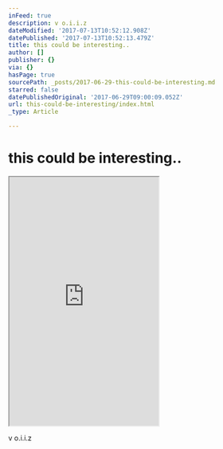 ```yaml
---
inFeed: true
description: v o.i.i.z
dateModified: '2017-07-13T10:52:12.908Z'
datePublished: '2017-07-13T10:52:13.479Z'
title: this could be interesting..
author: []
publisher: {}
via: {}
hasPage: true
sourcePath: _posts/2017-06-29-this-could-be-interesting.md
starred: false
datePublishedOriginal: '2017-06-29T09:00:09.052Z'
url: this-could-be-interesting/index.html
_type: Article

---
```

# this could be interesting..

<iframe src="https://the-grid.github.io/ed-userhtml/?g=eJydVNtu2zAMfa6_gvOwNQEax12btnMu2AXDMGDYLxSyRdtaHMmQ5Czp0H8f5VucZi2G2Q-WKeqQPDzUwth9gSsvVnwPvz2gZ8N0JmQE4bz-TZW0k5RtRLGP4Pw7s-r8AgyTZmJQi3TuPXpeoLaoC9Yh5Ciy3BLCmwbil-A2j-Ay7AylMsIKRUFSsUPeGB8mQnLckV_zb1XZJ1FgavufmCXrTKtK8kmiCqUj0Fk8Ci_oHb_gwRqXCwiD962fSzst1K8JlZYLzlG2oTXV12YYBjNzVCRBSovStsUeatFYMCu2OEj_3ew5Cizu7IQVIqODCaGhng_Yn9Snr8Jyd8wv64IyzoXMIrhzHj0ex0Rp1mQjlcRBB414QEK86fxbXl7fXbq3sXFhSooSQVyoZP03Kq7Mk3yi3C0vYGBJVVKZNs8uSnrp3uOzQVIog7GVJ0Sy2KiiskdEhl3iutHW9awzDMq76Qj7sEEuGJhEI0pgksNow3aTTpjXM3Ic13EP0h2KgVVWzR-H28T8IJBL52j7aTED3-s-9bqSy9mTSq5awyMlvpi28-gt3ESuvAWVIEoLdl_i0ndNnv5kW9ZY_ZV3JlIYlUyTgoJUsw2aoECZ2RxWELoKz84oakD9rGURaKQOJzji1KSNO9Tt0ESc1fFrZJcAF1sQfOlv9j_Y1oekYMYs_bZgCg2wYJBrTJf-IaVoqwQfhePev-PFByWTQiTr1kSYo7G_emsF5TxfTFkN6GIeB-qmrQ44CJlbW5poOrU5ZlrwgIkpf6Bp8sHSBKFd-vdxweTaX9XmNsDLAMYqjacA5AH11j-BuO8pBg0Ci4EE_gwIYWSKGhEImarT41_VRys6kqbEEimj-VCjytVnRywRDC7VuLKWljGSlklyYHL3pQ3qdxUEi2npZFUyCbXWlv5Bq_WUJZU2NLSlEu5WGvRNlSi7tr1-f3t7MwdnIs0QmFNMr520kokTFcQa2VpV9l6l97U8R2PPDYhT7VCX8GoJvRLbETrSrWMKlnAi22ajG59B5D7ZFq0_Sbx-KdAtP-2_8VEr73FQkxE0NwRF8t1V7deXSY95EO7_graQ_Zj9AQdpWdA" height="500" style=""></iframe>

v o.i.i.z